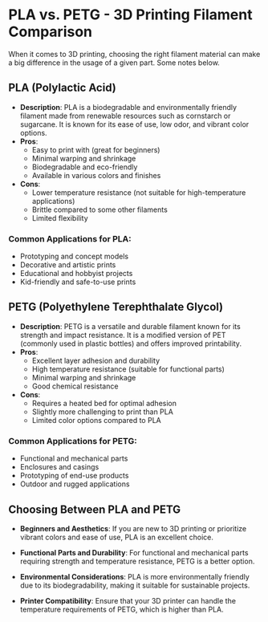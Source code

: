 # PLA vs. PETG - 3D Printing Filament Comparison

When it comes to 3D printing, choosing the right filament material can make a big difference in the usage of a given part. Some notes below.

## PLA (Polylactic Acid)

- **Description**: PLA is a biodegradable and environmentally friendly filament made from renewable resources such as cornstarch or sugarcane. It is known for its ease of use, low odor, and vibrant color options.
- **Pros**:
    - Easy to print with (great for beginners)
    - Minimal warping and shrinkage
    - Biodegradable and eco-friendly
    - Available in various colors and finishes
- **Cons**:
    - Lower temperature resistance (not suitable for high-temperature applications)
    - Brittle compared to some other filaments
    - Limited flexibility

### Common Applications for PLA:

- Prototyping and concept models
- Decorative and artistic prints
- Educational and hobbyist projects
- Kid-friendly and safe-to-use prints

## PETG (Polyethylene Terephthalate Glycol)

- **Description**: PETG is a versatile and durable filament known for its strength and impact resistance. It is a modified version of PET (commonly used in plastic bottles) and offers improved printability.
- **Pros**:
    - Excellent layer adhesion and durability
    - High temperature resistance (suitable for functional parts)
    - Minimal warping and shrinkage
    - Good chemical resistance
- **Cons**:
    - Requires a heated bed for optimal adhesion
    - Slightly more challenging to print than PLA
    - Limited color options compared to PLA

### Common Applications for PETG:

- Functional and mechanical parts
- Enclosures and casings
- Prototyping of end-use products
- Outdoor and rugged applications

## Choosing Between PLA and PETG

- **Beginners and Aesthetics**: If you are new to 3D printing or prioritize vibrant colors and ease of use, PLA is an excellent choice.
    
- **Functional Parts and Durability**: For functional and mechanical parts requiring strength and temperature resistance, PETG is a better option.
    
- **Environmental Considerations**: PLA is more environmentally friendly due to its biodegradability, making it suitable for sustainable projects.
    
- **Printer Compatibility**: Ensure that your 3D printer can handle the temperature requirements of PETG, which is higher than PLA.